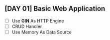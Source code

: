 ## [DAY 01] Basic Web Application ##

- [ ] Use **GIN** As HTTP Engine
- [ ] CRUD Handler
- [ ] Use Memory As Data Source
